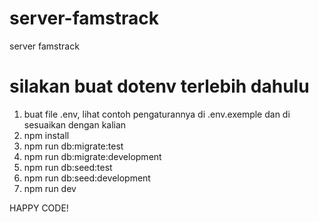 # server-famstrack
server famstrack

# silakan buat dotenv terlebih dahulu
1. buat file .env, lihat contoh pengaturannya di .env.exemple dan di sesuaikan dengan kalian
2. npm install
3. npm run db:migrate:test 
4. npm run db:migrate:development
5. npm run db:seed:test 
6. npm run db:seed:development
7. npm run dev

HAPPY CODE!